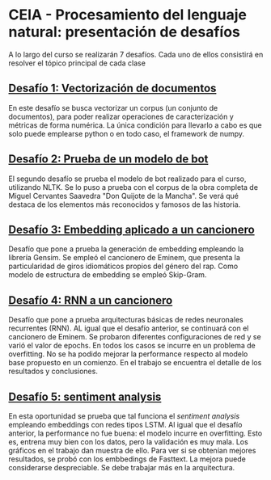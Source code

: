 # CEIA - Procesamiento del lenguaje natural: presentación de desafíos

A lo largo del curso se realizarán 7 desafíos. Cada uno de ellos consistirá en resolver el tópico principal de cada clase

## [Desafío 1: Vectorización de documentos](https://github.com/cg-massobrio/CEIA-lenguaje_natural/tree/main/desafio_1)
En este desafío se busca vectorizar un corpus (un conjunto de documentos), para poder realizar operaciones de caracterización y métricas de forma numérica. La única condición para llevarlo a cabo es que solo puede emplearse python o en todo caso, el framework de numpy. 

## [Desafío 2: Prueba de un modelo de bot](https://github.com/cg-massobrio/CEIA-lenguaje_natural/tree/main/desafio_2)
El segundo desafío se prueba el modelo de bot realizado para el curso, utilizando NLTK. Se lo puso a prueba con el corpus de la obra completa de Miguel Cervantes Saavedra "Don Quijote de la Mancha". Se verá qué destaca de los elementos más reconocidos y famosos de las historia.  

## [Desafío 3: Embedding aplicado a un cancionero](https://github.com/cg-massobrio/CEIA-lenguaje_natural/tree/main/desafio_3)
 Desafío que pone a prueba la generación de embedding empleando la librería Gensim. Se empleó el cancionero de Eminem, que presenta la particularidad de giros idiomáticos propios del género del rap. Como modelo de estructura de embedding se empleó Skip-Gram.

 ## [Desafío 4: RNN a un cancionero](https://github.com/cg-massobrio/CEIA-lenguaje_natural/tree/main/desafio_4)
 Desafío que pone a prueba arquitecturas básicas de redes neuronales recurrentes (RNN). AL igual que el desafío anterior, se continuará con el cancionero de Eminem. Se probaron diferentes configuraciones de red y se varió el valor de epochs. En todos los casos se incurre en un problema de overfitting. No se ha podido mejorar la performance respecto al modelo base propuesto en un comienzo. En el trabajo se encuentra el detalle de los resultados y conclusiones.

  ## [Desafío 5: sentiment analysis](https://github.com/cg-massobrio/CEIA-lenguaje_natural/tree/main/desafio_5)
En esta oportunidad se prueba que tal funciona el _sentiment analysis_ empleando embeddings con redes tipos LSTM. Al igual que el desafío anterior, la performance no fue buena: el modelo incurre en overfitting. Esto es, entrena muy bien con los datos, pero la validación es muy mala. Los gráficos en el trabajo dan muestra de ello. Para ver si se obtenían mejores resultados, se probó con los embbedings de Fasttext. La mejora puede considerarse despreciable. Se debe trabajar más en la arquitectura. 